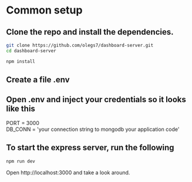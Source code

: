 # Common setup

## Clone the repo and install the dependencies.

```sh
git clone https://github.com/olegs7/dashboard-server.git
cd dashboard-server
```

```sh
npm install
```

## Create a file .env

## Open .env and inject your credentials so it looks like this

PORT = 3000  
DB_CONN = 'your connection string to mongodb your application code'

## To start the express server, run the following

```sh
npm run dev
```

Open http://localhost:3000 and take a look around.